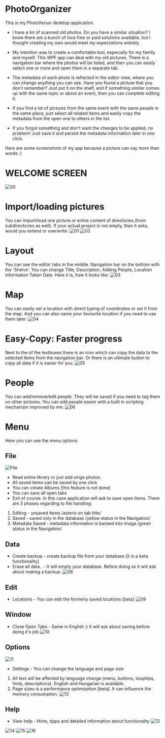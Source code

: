 # PhotoOrganizer
This is my PhotoVersor desktop application.
* I have a lot of scanned old photos.
Do you have a similar situation? I know there are a bunch of nice free or paid solutions available, but I thought creating my own would meet my expectations entirely.

* My intention was to create a comfortable tool, especially for my family and myself. This WPF app can deal with my old pictures. There is a navigation bar where the photos will be listed, and then you can easily select one or more and open them in a separate tab.

* The metadata of each photo is reflected in the editor view, where you can change anything you can see. Have you found a picture that you don't remember? Just put it on the shelf, and if something similar comes up with the same topic or about an event, then you can complete editing it.

* If you find a lot of pictures from the same event with the same people in the same place, just select all related items and easily copy the metadata from the open one to others in the list.

* If you forgot something and don't want the changes to be applied, no problem! Just save it and persist the metadata information later in one click.

Here are some screenshots of my app because a picture can say more than words :)

# WELCOME SCREEN
![00](https://user-images.githubusercontent.com/22032902/223402457-50c1d203-ecc1-4c84-983b-0aba13c13f61.JPG)

# Import/loading pictures
You can import/load one picture or entire content of directories (from subdirectories as well). If your actual project is not empty, than it asks, would you extend or overwrite: 
![01](https://user-images.githubusercontent.com/22032902/223403516-720bec4d-ff6d-490a-a968-82977723faaf.JPG)
![02](https://user-images.githubusercontent.com/22032902/223403519-66303584-6e19-45d7-816a-289d7ff5f57d.JPG)

# Layout
You can see the editor tabs in the middle. Navigation bar on the bottom with the 'Shelve'.
You can change Title, Description, Adding People, Location information Taken Date. Here it is, how it looks like:
![03](https://user-images.githubusercontent.com/22032902/223403522-a6753298-3a51-4759-ae36-0740ce12b663.JPG)

# Map
You can easily set a location with direct typing of coordinates or set it from the map. And you can also name your favourite location if you need to use them later:
![04](https://user-images.githubusercontent.com/22032902/223403526-b92c29d5-d3a7-40bd-8b74-c56af7177b46.JPG)

# Easy-Copy: Faster progress
Next to the of the textboxes there is an icon which can copy the data to the selected items from the navigation bar.
Or there is an ultimate button to copy all data if it is easier for you.
![05](https://user-images.githubusercontent.com/22032902/223403529-4ffb5e9c-d6e0-4dbc-993b-fe68175ec547.JPG)

# People
You can add/remove/edit people. They will be saved if you need to tag them on other pictures. You can add people easier with a built in scripting mechanism improved by me:
![06](https://user-images.githubusercontent.com/22032902/223403535-2dbbef11-fd2e-497e-84e2-4cc0240ce535.JPG)

# Menu
Here you can see the menu options

## File

![File](https://user-images.githubusercontent.com/22032902/223403538-dc9f485f-dcfb-4866-af47-73eb7637e738.JPG)

* Read entire library or just add singe photos.
* All saved items can be saved by one click
* You can create Albums [this feature is not done]
* You can save all open tabs
* Exit of course. In this case application will ask to save open items.
There are 3 phases regarding to file handling:
1. Editing - unsaved items /asterix on tab title/
2. Saved - saved only in the database /yellow status in the Navigation/
3. Metadata Saved - metadata information is backed into image /green status in the Navigation/

## Data
* Create backup - create backup file from your database [it is a beta functionality]
* Erase all data.. - It will empty your database. Before doing so it will ask about making a backup.
![08](https://user-images.githubusercontent.com/22032902/223403540-3cef3f13-e0c3-4b74-865d-3eadca327078.JPG)
## Edit
* Locations - You can edit the formerly saved locations [beta]
![09](https://user-images.githubusercontent.com/22032902/223403541-1dc1f17b-b15d-4b6d-b1c6-9cc7f770e93d.JPG)
## Window
* Close Open Tabs - Same in English :) It will ask about saving before doing it's job
![10](https://user-images.githubusercontent.com/22032902/223403543-25dc4589-b2a8-420f-a1a0-308645cca902.JPG)
## Options
![11](https://user-images.githubusercontent.com/22032902/223403544-835c9205-80fb-4c27-ba5e-9a0ea1deece7.JPG)
* Settings - You can change the language and page size
1. All text will be affected by language change (menu, buttons, toopltips, hints, descriptions). English and Hungarian is available.
2. Page sizes is a performance optimization [beta]. It can influence the memory consumption.
![13](https://user-images.githubusercontent.com/22032902/223403549-ee6f97b9-1ff5-4a80-8391-adbc9a8215db.JPG)

## Help
* View help - Hints, tipps and detailed information about functionality
![12](https://user-images.githubusercontent.com/22032902/223403547-c0199e67-8473-4571-919e-9fa9fadc855b.JPG)

![14](https://user-images.githubusercontent.com/22032902/223403552-571611a9-bc3d-4dd6-9e2a-fea1efaea8fb.JPG)
![15](https://user-images.githubusercontent.com/22032902/223403555-e0d6612f-207e-4860-ae7c-a14f36c27e9d.JPG)
![16](https://user-images.githubusercontent.com/22032902/223403558-352c6cad-50a8-44c5-9d43-98c117e642c2.JPG)

